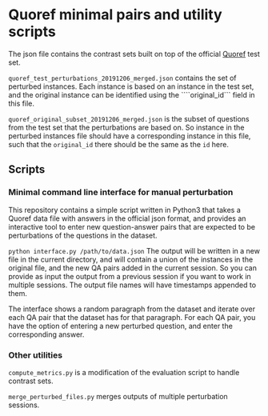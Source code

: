 # Quoref minimal pairs and utility scripts

The json file contains the contrast sets built on top of the official [Quoref](https://allennlp.org/quoref) test set.

```quoref_test_perturbations_20191206_merged.json``` contains the set of perturbed instances. Each instance is based on an instance in the test set, and the original instance can be identified using the ````original_id``` field in this file.

```quoref_original_subset_20191206_merged.json``` is the subset of questions from the test set that the perturbations are based on. So instance in the perturbed instances file should have a corresponding instance in this file, such that the ```original_id``` there should be the same as the ```id``` here.

## Scripts

### Minimal command line interface for manual perturbation
This repository contains a simple script written in Python3 that takes a Quoref data file with answers in the official json format, and provides an interactive tool to enter new question-answer pairs that are expected to be perturbations of the questions in the dataset.

```python interface.py /path/to/data.json```
The output will be written in a new file in the current directory, and will contain a union of the instances in the original file, and the new QA pairs added in the current session. So you can provide as input the output from a previous session if you want to work in multiple sessions. The output file names will have timestamps appended to them.

The interface shows a random paragraph from the dataset and iterate over each QA pair that the dataset has for that paragraph. For each QA pair, you have the option of entering a new perturbed question, and enter the corresponding answer.

### Other utilities

```compute_metrics.py``` is a modification of the evaluation script to handle contrast sets.

```merge_perturbed_files.py``` merges outputs of multiple perturbation sessions.

